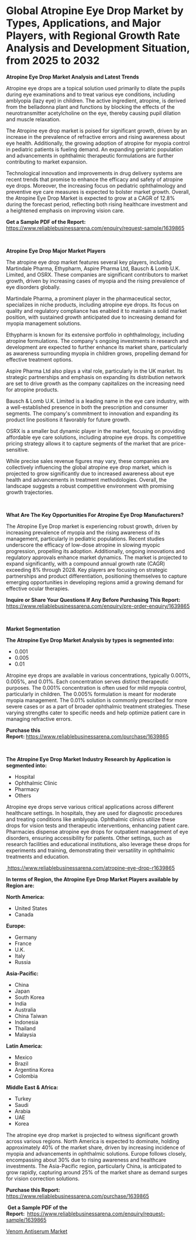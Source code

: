 <p><h1>Global Atropine Eye Drop Market by Types, Applications, and Major Players, with Regional Growth Rate Analysis and Development Situation, from 2025 to 2032</h1></p><p><strong>Atropine Eye Drop Market Analysis and Latest Trends</strong></p>
<p><p>Atropine eye drops are a topical solution used primarily to dilate the pupils during eye examinations and to treat various eye conditions, including amblyopia (lazy eye) in children. The active ingredient, atropine, is derived from the belladonna plant and functions by blocking the effects of the neurotransmitter acetylcholine on the eye, thereby causing pupil dilation and muscle relaxation.</p><p>The Atropine eye drop market is poised for significant growth, driven by an increase in the prevalence of refractive errors and rising awareness about eye health. Additionally, the growing adoption of atropine for myopia control in pediatric patients is fueling demand. An expanding geriatric population and advancements in ophthalmic therapeutic formulations are further contributing to market expansion.</p><p>Technological innovation and improvements in drug delivery systems are recent trends that promise to enhance the efficacy and safety of atropine eye drops. Moreover, the increasing focus on pediatric ophthalmology and preventive eye care measures is expected to bolster market growth. Overall, the Atropine Eye Drop Market is expected to grow at a CAGR of 12.8% during the forecast period, reflecting both rising healthcare investment and a heightened emphasis on improving vision care.</p></p>
<p><strong>Get a Sample PDF of the Report:&nbsp;</strong> <a href="https://www.reliablebusinessarena.com/enquiry/request-sample/1639865?utm_campaign=2138&utm_medium=2&utm_source=Github&utm_content=ia&utm_term=08032025&utm_id=atropine-eye-drop">https://www.reliablebusinessarena.com/enquiry/request-sample/1639865</a></p>
<p>&nbsp;</p>
<p><strong>Atropine Eye Drop Major Market Players</strong></p>
<p><p>The atropine eye drop market features several key players, including Martindale Pharma, Ethypharm, Aspire Pharma Ltd, Bausch & Lomb U.K. Limited, and OSRX. These companies are significant contributors to market growth, driven by increasing cases of myopia and the rising prevalence of eye disorders globally.</p><p>Martindale Pharma, a prominent player in the pharmaceutical sector, specializes in niche products, including atropine eye drops. Its focus on quality and regulatory compliance has enabled it to maintain a solid market position, with sustained growth anticipated due to increasing demand for myopia management solutions.</p><p>Ethypharm is known for its extensive portfolio in ophthalmology, including atropine formulations. The company's ongoing investments in research and development are expected to further enhance its market share, particularly as awareness surrounding myopia in children grows, propelling demand for effective treatment options.</p><p>Aspire Pharma Ltd also plays a vital role, particularly in the UK market. Its strategic partnerships and emphasis on expanding its distribution network are set to drive growth as the company capitalizes on the increasing need for atropine products.</p><p>Bausch & Lomb U.K. Limited is a leading name in the eye care industry, with a well-established presence in both the prescription and consumer segments. The company's commitment to innovation and expanding its product line positions it favorably for future growth.</p><p>OSRX is a smaller but dynamic player in the market, focusing on providing affordable eye care solutions, including atropine eye drops. Its competitive pricing strategy allows it to capture segments of the market that are price-sensitive.</p><p>While precise sales revenue figures may vary, these companies are collectively influencing the global atropine eye drop market, which is projected to grow significantly due to increased awareness about eye health and advancements in treatment methodologies. Overall, the landscape suggests a robust competitive environment with promising growth trajectories.</p></p>
<p>&nbsp;</p>
<p><strong>What Are The Key Opportunities For Atropine Eye Drop Manufacturers?</strong></p>
<p><p>The Atropine Eye Drop market is experiencing robust growth, driven by increasing prevalence of myopia and the rising awareness of its management, particularly in pediatric populations. Recent studies underscore the efficacy of low-dose atropine in slowing myopic progression, propelling its adoption. Additionally, ongoing innovations and regulatory approvals enhance market dynamics. The market is projected to expand significantly, with a compound annual growth rate (CAGR) exceeding 8% through 2028. Key players are focusing on strategic partnerships and product differentiation, positioning themselves to capture emerging opportunities in developing regions amid a growing demand for effective ocular therapies.</p></p>
<p><strong>Inquire or Share Your Questions If Any Before Purchasing This Report:</strong> <a href="https://www.reliablebusinessarena.com/enquiry/pre-order-enquiry/1639865?utm_campaign=2138&utm_medium=2&utm_source=Github&utm_content=ia&utm_term=08032025&utm_id=atropine-eye-drop">https://www.reliablebusinessarena.com/enquiry/pre-order-enquiry/1639865</a></p>
<p>&nbsp;</p>
<p><strong>Market Segmentation</strong></p>
<p><strong>The Atropine Eye Drop Market Analysis by types is segmented into:</strong></p>
<p><ul><li>0.001</li><li>0.005</li><li>0.01</li></ul></p>
<p><p>Atropine eye drops are available in various concentrations, typically 0.001%, 0.005%, and 0.01%. Each concentration serves distinct therapeutic purposes. The 0.001% concentration is often used for mild myopia control, particularly in children. The 0.005% formulation is meant for moderate myopia management. The 0.01% solution is commonly prescribed for more severe cases or as a part of broader ophthalmic treatment strategies. These varying strengths cater to specific needs and help optimize patient care in managing refractive errors.</p></p>
<p><strong>Purchase this Report:&nbsp;</strong><a href="https://www.reliablebusinessarena.com/purchase/1639865?utm_campaign=2138&utm_medium=2&utm_source=Github&utm_content=ia&utm_term=08032025&utm_id=atropine-eye-drop">https://www.reliablebusinessarena.com/purchase/1639865</a></p>
<p>&nbsp;</p>
<p><strong>The Atropine Eye Drop Market Industry Research by Application is segmented into:</strong></p>
<p><ul><li>Hospital</li><li>Ophthalmic Clinic</li><li>Pharmacy</li><li>Others</li></ul></p>
<p><p>Atropine eye drops serve various critical applications across different healthcare settings. In hospitals, they are used for diagnostic procedures and treating conditions like amblyopia. Ophthalmic clinics utilize these drops for vision tests and therapeutic interventions, enhancing patient care. Pharmacies dispense atropine eye drops for outpatient management of eye disorders, ensuring accessibility for patients. Other settings, such as research facilities and educational institutions, also leverage these drops for experiments and training, demonstrating their versatility in ophthalmic treatments and education.</p></p>
<p><a href="https://www.reliablebusinessarena.com/atropine-eye-drop-r1639865?utm_campaign=2138&utm_medium=2&utm_source=Github&utm_content=ia&utm_term=08032025&utm_id=atropine-eye-drop">&nbsp;https://www.reliablebusinessarena.com/atropine-eye-drop-r1639865</a></p>
<p><strong>In terms of Region, the Atropine Eye Drop Market Players available by Region are:</strong></p>
<p>
    <p> <strong> North America: </strong>
        <ul>
            <li>United States</li>
            <li>Canada</li>
        </ul>
        </p> 
    <p> <strong> Europe: </strong>
        <ul>
            <li>Germany</li>
            <li>France</li>
            <li>U.K.</li>
            <li>Italy</li>
            <li>Russia</li>
        </ul>
        </p> 
    <p> <strong> Asia-Pacific: </strong>
        <ul>
            <li>China</li>
            <li>Japan</li>
            <li>South Korea</li>
            <li>India</li>
            <li>Australia</li>
            <li>China Taiwan</li>
            <li>Indonesia</li>
            <li>Thailand</li>
            <li>Malaysia</li>
        </ul>
        </p> 
    <p> <strong> Latin America: </strong>
        <ul>
            <li>Mexico</li>
            <li>Brazil</li>
            <li>Argentina Korea</li>
            <li>Colombia</li>
        </ul>
        </p> 
    <p> <strong> Middle East & Africa: </strong>
        <ul>
            <li>Turkey</li>
            <li>Saudi</li>
            <li>Arabia</li>
            <li>UAE</li>
            <li>Korea</li>
        </ul>
    </p>
    </p>
<p><p>The atropine eye drop market is projected to witness significant growth across various regions. North America is expected to dominate, holding approximately 40% of the market share, driven by increasing incidence of myopia and advancements in ophthalmic solutions. Europe follows closely, encompassing about 30% due to rising awareness and healthcare investments. The Asia-Pacific region, particularly China, is anticipated to grow rapidly, capturing around 25% of the market share as demand surges for vision correction solutions.</p></p>
<p><strong>Purchase this Report: </strong><a href="https://www.reliablebusinessarena.com/purchase/1639865?utm_campaign=2138&utm_medium=2&utm_source=Github&utm_content=ia&utm_term=08032025&utm_id=atropine-eye-drop">https://www.reliablebusinessarena.com/purchase/1639865</a></p>
<p>&nbsp;<strong>Get a Sample PDF of the Report:&nbsp;&nbsp;</strong><a href="https://www.reliablebusinessarena.com/enquiry/request-sample/1639865?utm_campaign=2138&utm_medium=2&utm_source=Github&utm_content=ia&utm_term=08032025&utm_id=atropine-eye-drop">https://www.reliablebusinessarena.com/enquiry/request-sample/1639865</a></p>
<p><strong></strong></p>
<p><p><a href="https://github.com/joannesouthgate/Market-Research-Report-List-5/blob/main/venom-antiserum-market.md?utm_campaign=2138&utm_medium=2&utm_source=Github&utm_content=ia&utm_term=08032025&utm_id=atropine-eye-drop">Venom Antiserum Market</a></p></p>